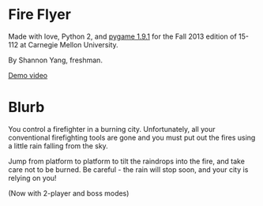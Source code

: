 Fire Flyer
============

Made with love, Python 2, and [pygame 1.9.1](http://www.pygame.org/download.shtml) for the Fall 2013 edition of 15-112 at Carnegie Mellon University.

By Shannon Yang, freshman.

[Demo video](http://www.youtube.com/watch?v=4UeAwxQZLOA)

Blurb
============

You control a firefighter in a burning city. Unfortunately, all your conventional firefighting tools are gone and you must put out the fires using a little rain falling from the sky.

Jump from platform to platform to tilt the raindrops into the fire, and take care not to be burned. Be careful - the rain will stop soon, and your city is relying on you!

(Now with 2-player and boss modes)
